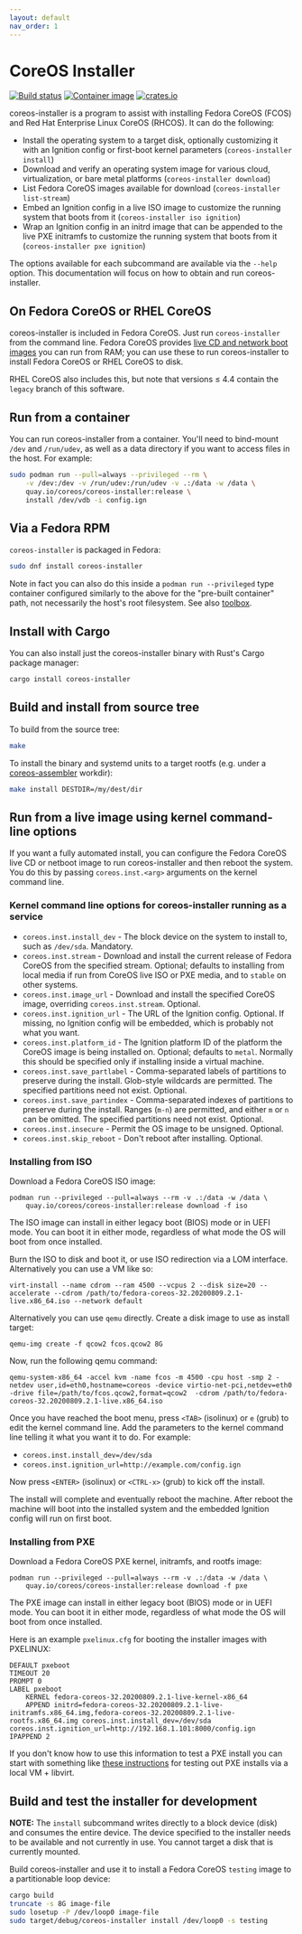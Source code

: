```yaml
---
layout: default
nav_order: 1
---
```


# CoreOS Installer

[![Build status](https://travis-ci.org/coreos/coreos-installer.svg?branch=master)](https://travis-ci.org/coreos/coreos-installer)
[![Container image](https://quay.io/repository/coreos/coreos-installer/status)](https://quay.io/repository/coreos/coreos-installer)
[![crates.io](https://img.shields.io/crates/v/coreos-installer.svg)](https://crates.io/crates/coreos-installer)

coreos-installer is a program to assist with installing Fedora CoreOS
(FCOS) and Red Hat Enterprise Linux CoreOS (RHCOS). It can do the following:

* Install the operating system to a target disk, optionally customizing it
  with an Ignition config or first-boot kernel parameters
  (`coreos-installer install`)
* Download and verify an operating system image for various cloud,
  virtualization, or bare metal platforms (`coreos-installer download`)
* List Fedora CoreOS images available for download
  (`coreos-installer list-stream`)
* Embed an Ignition config in a live ISO image to customize the running
  system that boots from it (`coreos-installer iso ignition`)
* Wrap an Ignition config in an initrd image that can be appended to the
  live PXE initramfs to customize the running system that boots from it
  (`coreos-installer pxe ignition`)

The options available for each subcommand are available via the `--help`
option.  This documentation will focus on how to obtain and run
coreos-installer.

## On Fedora CoreOS or RHEL CoreOS

coreos-installer is included in Fedora CoreOS.  Just run
`coreos-installer` from the command line.  Fedora CoreOS provides
[live CD and network boot images](https://getfedora.org/coreos/download/)
you can run from RAM; you can use these to run coreos-installer to install
Fedora CoreOS or RHEL CoreOS to disk.

RHEL CoreOS also includes this, but note that versions &le; 4.4 contain
the `legacy` branch of this software.

## Run from a container

You can run coreos-installer from a container.  You'll need to bind-mount
`/dev` and `/run/udev`, as well as a data directory if you want to access
files in the host.  For example:

```sh
sudo podman run --pull=always --privileged --rm \
    -v /dev:/dev -v /run/udev:/run/udev -v .:/data -w /data \
    quay.io/coreos/coreos-installer:release \
    install /dev/vdb -i config.ign
```

## Via a Fedora RPM

`coreos-installer` is packaged in Fedora:

```sh
sudo dnf install coreos-installer
```

Note in fact you can also do this inside a `podman run --privileged` type
container configured similarly to the above for the "pre-built container"
path, not necessarily the host's root filesystem.
See also [toolbox](https://github.com/containers/toolbox).

## Install with Cargo

You can also install just the coreos-installer binary with Rust's Cargo package manager:

```sh
cargo install coreos-installer
```

## Build and install from source tree

To build from the source tree:

```sh
make
```

To install the binary and systemd units to a target rootfs
(e.g. under a
[coreos-assembler](https://github.com/coreos/coreos-assembler)
workdir):

```sh
make install DESTDIR=/my/dest/dir
```

## Run from a live image using kernel command-line options

If you want a fully automated install, you can configure the Fedora CoreOS
live CD or netboot image to run coreos-installer and then reboot the system.
You do this by passing `coreos.inst.<arg>` arguments on the kernel command
line.

### Kernel command line options for coreos-installer running as a service

* `coreos.inst.install_dev` - The block device on the system to install to,
  such as `/dev/sda`.  Mandatory.
* `coreos.inst.stream` - Download and install the current release of
  Fedora CoreOS from the specified stream.  Optional; defaults to
  installing from local media if run from CoreOS live ISO or PXE media,
  and to `stable` on other systems.
* `coreos.inst.image_url` - Download and install the specified CoreOS image,
  overriding `coreos.inst.stream`.  Optional.
* `coreos.inst.ignition_url` - The URL of the Ignition config.  Optional.
  If missing, no Ignition config will be embedded, which is probably not
  what you want.
* `coreos.inst.platform_id` - The Ignition platform ID of the platform the
  CoreOS image is being installed on.  Optional; defaults to `metal`.
  Normally this should be specified only if installing inside a virtual
  machine.
* `coreos.inst.save_partlabel` - Comma-separated labels of partitions to
  preserve during the install.  Glob-style wildcards are permitted.  The
  specified partitions need not exist.  Optional.
* `coreos.inst.save_partindex` - Comma-separated indexes of partitions to
  preserve during the install.  Ranges (`m-n`) are permitted, and either `m`
  or `n` can be omitted.  The specified partitions need not exist.
  Optional.
* `coreos.inst.insecure` - Permit the OS image to be unsigned.  Optional.
* `coreos.inst.skip_reboot` - Don't reboot after installing.  Optional.

### Installing from ISO

Download a Fedora CoreOS ISO image:

```
podman run --privileged --pull=always --rm -v .:/data -w /data \
    quay.io/coreos/coreos-installer:release download -f iso
```

The ISO image can install in either legacy boot (BIOS) mode or in UEFI
mode. You can boot it in either mode, regardless of what mode the OS will
boot from once installed.

Burn the ISO to disk and boot it, or use ISO redirection via a LOM interface.
Alternatively you can use a VM like so:

```
virt-install --name cdrom --ram 4500 --vcpus 2 --disk size=20 --accelerate --cdrom /path/to/fedora-coreos-32.20200809.2.1-live.x86_64.iso --network default
```

Alternatively you can use `qemu` directly.  Create a disk image to use as
install target:

```
qemu-img create -f qcow2 fcos.qcow2 8G
```

Now, run the following qemu command:

```
qemu-system-x86_64 -accel kvm -name fcos -m 4500 -cpu host -smp 2 -netdev user,id=eth0,hostname=coreos -device virtio-net-pci,netdev=eth0 -drive file=/path/to/fcos.qcow2,format=qcow2  -cdrom /path/to/fedora-coreos-32.20200809.2.1-live.x86_64.iso
```

Once you have reached the boot menu, press `<TAB>` (isolinux) or
`e` (grub) to edit the kernel command line. Add the parameters to the
kernel command line telling it what you want it to do. For example:

- `coreos.inst.install_dev=/dev/sda`
- `coreos.inst.ignition_url=http://example.com/config.ign`

Now press `<ENTER>` (isolinux) or `<CTRL-x>` (grub) to kick off the
install.

The install will complete and eventually reboot the machine. After
reboot the machine will boot into the installed system and the
embedded Ignition config will run on first boot.

### Installing from PXE

Download a Fedora CoreOS PXE kernel, initramfs, and rootfs image:

```
podman run --privileged --pull=always --rm -v .:/data -w /data \
    quay.io/coreos/coreos-installer:release download -f pxe
```

The PXE image can install in either legacy boot (BIOS) mode or in UEFI
mode. You can boot it in either mode, regardless of what mode the OS will
boot from once installed.

Here is an example `pxelinux.cfg` for booting the installer images with
PXELINUX:

```
DEFAULT pxeboot
TIMEOUT 20
PROMPT 0
LABEL pxeboot
    KERNEL fedora-coreos-32.20200809.2.1-live-kernel-x86_64
    APPEND initrd=fedora-coreos-32.20200809.2.1-live-initramfs.x86_64.img,fedora-coreos-32.20200809.2.1-live-rootfs.x86_64.img coreos.inst.install_dev=/dev/sda coreos.inst.ignition_url=http://192.168.1.101:8000/config.ign
IPAPPEND 2
```

If you don't know how to use this information to test a PXE install
you can start with something like
[these instructions](https://dustymabe.com/2019/01/04/easy-pxe-boot-testing-with-only-http-using-ipxe-and-libvirt/)
for testing out PXE installs via a local VM + libvirt.

## Build and test the installer for development

**NOTE:** The `install` subcommand writes directly to a block device (disk)
and consumes the entire device.  The device specified to the installer needs
to be available and not currently in use.  You cannot target a disk that is
currently mounted.

Build coreos-installer and use it to install a Fedora CoreOS `testing`
image to a partitionable loop device:

```sh
cargo build
truncate -s 8G image-file
sudo losetup -P /dev/loop0 image-file
sudo target/debug/coreos-installer install /dev/loop0 -s testing
```
